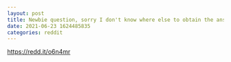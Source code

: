 ```yaml
--- 
layout: post 
title: Newbie question, sorry I don't know where else to obtain the answer! 
date: 2021-06-23 1624485835 
categories: reddit 
--- 
```

https://redd.it/o6n4mr